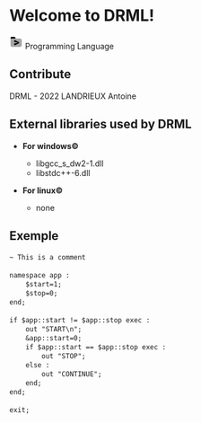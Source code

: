 ﻿# **Welcome to DRML!**

![DMRLicon](https://raw.githubusercontent.com/AntoineLandrieux/DRML/main/resources/drml24.png) Programming Language


## **Contribute**

DRML - 2022 LANDRIEUX Antoine


## **External libraries used by DRML**

- **For windows©**

  - libgcc_s_dw2-1.dll
  - libstdc++\-6.dll

- **For linux©**
  - none

## **Exemple**

    ~ This is a comment
    
    namespace app :
        $start=1;
        $stop=0;
    end;
    
    if $app::start != $app::stop exec :
        out "START\n";
        &app::start=0;
        if $app::start == $app::stop exec :
            out "STOP";
        else :
            out "CONTINUE";
        end;
    end;
    
    exit;

